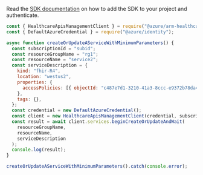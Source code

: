 Read the [SDK documentation](https://github.com/Azure/azure-sdk-for-js/blob/%40azure%2Farm-healthcareapis_2.1.1/sdk/healthcareapis/arm-healthcareapis/README.md) on how to add the SDK to your project and authenticate.

```javascript
const { HealthcareApisManagementClient } = require("@azure/arm-healthcareapis");
const { DefaultAzureCredential } = require("@azure/identity");

async function createOrUpdateAServiceWithMinimumParameters() {
  const subscriptionId = "subid";
  const resourceGroupName = "rg1";
  const resourceName = "service2";
  const serviceDescription = {
    kind: "fhir-R4",
    location: "westus2",
    properties: {
      accessPolicies: [{ objectId: "c487e7d1-3210-41a3-8ccc-e9372b78da47" }],
    },
    tags: {},
  };
  const credential = new DefaultAzureCredential();
  const client = new HealthcareApisManagementClient(credential, subscriptionId);
  const result = await client.services.beginCreateOrUpdateAndWait(
    resourceGroupName,
    resourceName,
    serviceDescription
  );
  console.log(result);
}

createOrUpdateAServiceWithMinimumParameters().catch(console.error);
```
